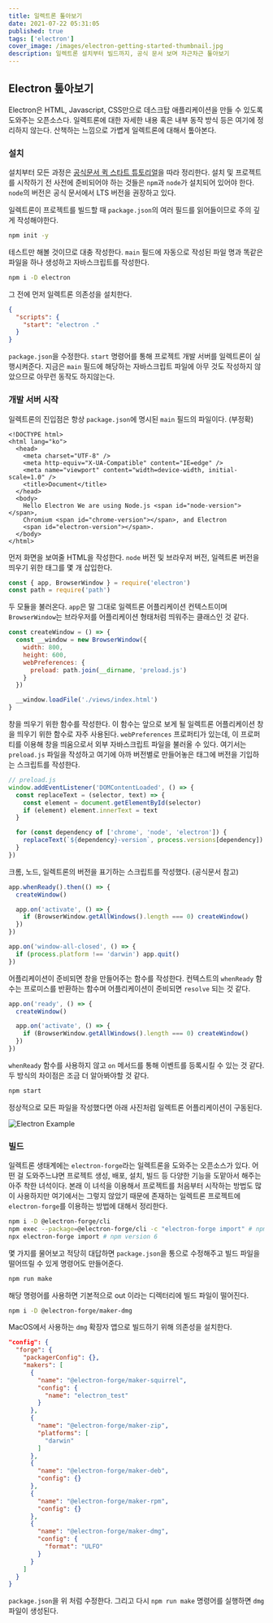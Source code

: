 ```yaml
---
title: 일렉트론 톺아보기
date: 2021-07-22 05:31:05
published: true
tags: ['electron']
cover_image: /images/electron-getting-started-thumbnail.jpg
description: 일렉트론 설치부터 빌드까지, 공식 문서 보며 차근차근 톺아보기
---
```


## Electron 톺아보기

Electron은 HTML, Javascript, CSS만으로 데스크탑 애플리케이션을 만들 수 있도록 도와주는 오픈소스다. 일렉트론에 대한 자세한 내용 혹은 내부 동작 방식 등은 여기에 정리하지 않는다. 산책하는 느낌으로 가볍게 일렉트론에 대해서 톺아본다.

### 설치

설치부터 모든 과정은 [공식문서 퀵 스타트 튜토리얼](https://www.electronjs.org/docs/tutorial/quick-start)을 따라 정리한다. 설치 및 프로젝트를 시작하기 전 사전에 준비되어야 하는 것들은 `npm`과 `node`가 설치되어 있어야 한다. `node`의 버전은 공식 문서에서 LTS 버전을 권장하고 있다.

일렉트론이 프로젝트를 빌드할 때 `package.json`의 여러 필드를 읽어들이므로 주의 깊게 작성해야한다.

```sh
npm init -y
```

테스트만 해볼 것이므로 대충 작성한다. `main` 필드에 자동으로 작성된 파일 명과 똑같은 파일을 하나 생성하고 자바스크립트를 작성한다.

```sh
npm i -D electron
```

그 전에 먼저 일렉트론 의존성을 설치한다.

```json
{
  "scripts": {
    "start": "electron ."
  }
}
```

`package.json`을 수정한다. `start` 명령어를 통해 프로젝트 개발 서버를 일렉트론이 실행시켜준다. 지금은 `main` 필드에 해당하는 자바스크립트 파일에 아무 것도 작성하지 않았으므로 아무런 동작도 하지않는다.

### 개발 서버 시작

일렉트론의 진입점은 항상 `package.json`에 명시된 `main` 필드의 파일이다. (부정확)

```vue
<!DOCTYPE html>
<html lang="ko">
  <head>
    <meta charset="UTF-8" />
    <meta http-equiv="X-UA-Compatible" content="IE=edge" />
    <meta name="viewport" content="width=device-width, initial-scale=1.0" />
    <title>Document</title>
  </head>
  <body>
    Hello Electron We are using Node.js <span id="node-version"></span>,
    Chromium <span id="chrome-version"></span>, and Electron
    <span id="electron-version"></span>.
  </body>
</html>
```

먼저 화면을 보여줄 HTML을 작성한다. `node` 버전 및 브라우저 버전, 일렉트론 버전을 띄우기 위한 태그를 몇 개 삽입한다.

```js
const { app, BrowserWindow } = require('electron')
const path = require('path')
```

두 모듈을 불러온다. `app`은 말 그대로 일렉트론 어플리케이션 컨텍스트이며 `BrowserWindow`는 브라우저를 어플리케이션 형태처럼 띄워주는 클래스인 것 같다.

```js
const createWindow = () => {
  const __window = new BrowserWindow({
    width: 800,
    height: 600,
    webPreferences: {
      preload: path.join(__dirname, 'preload.js')
    }
  })

  __window.loadFile('./views/index.html')
}
```

창을 띄우기 위한 함수를 작성한다. 이 함수는 앞으로 보게 될 일렉트론 어플리케이션 창을 띄우기 위한 함수로 자주 사용된다. `webPreferences` 프로퍼티가 있는데, 이 프로퍼티를 이용해 창을 띄움으로서 외부 자바스크립트 파일을 불러올 수 있다. 여기서는 `preload.js` 파일을 작성하고 여기에 아까 버전별로 만들어놓은 태그에 버전을 기입하는 스크립트를 작성한다.

```js
// preload.js
window.addEventListener('DOMContentLoaded', () => {
  const replaceText = (selector, text) => {
    const element = document.getElementById(selector)
    if (element) element.innerText = text
  }

  for (const dependency of ['chrome', 'node', 'electron']) {
    replaceText(`${dependency}-version`, process.versions[dependency])
  }
})
```

크롬, 노드, 일렉트론의 버전을 표기하는 스크립트를 작성했다. (공식문서 참고)

```js
app.whenReady().then(() => {
  createWindow()

  app.on('activate', () => {
    if (BrowserWindow.getAllWindows().length === 0) createWindow()
  })
})

app.on('window-all-closed', () => {
  if (process.platform !== 'darwin') app.quit()
})
```

어플리케이션이 준비되면 창을 만들어주는 함수를 작성한다. 컨텍스트의 `whenReady` 함수는 프로미스를 반환하는 함수며 어플리케이션이 준비되면 `resolve` 되는 것 같다.

```js
app.on('ready', () => {
  createWindow()

  app.on('activate', () => {
    if (BrowserWindow.getAllWindows().length === 0) createWindow()
  })
})
```

`whenReady` 함수를 사용하지 않고 `on` 메서드를 통해 이벤트를 등록시킬 수 있는 것 같다. 두 방식의 차이점은 조금 더 알아봐야할 것 같다.

```sh
npm start
```

정상적으로 모든 파일을 작성했다면 아래 사진처럼 일렉트론 어플리케이션이 구동된다.

![Electron Example](/images/electron-getting-started-1.png)

### 빌드

일렉트론 생태계에는 `electron-forge`라는 일렉트론을 도와주는 오픈소스가 있다. 어떤 걸 도와주느냐면 프로젝트 생성, 배포, 설치, 빌드 등 다양한 기능을 도맡아서 해주는 아주 착한 녀석이다. 본래 이 녀석을 이용해서 프로젝트를 처음부터 시작하는 방법도 많이 사용하지만 여기에서는 그렇지 않았기 때문에 존재하는 일렉트론 프로젝트에 `electron-forge`를 이용하는 방법에 대해서 정리한다.

```sh
npm i -D @electron-forge/cli
npm exec --package=@electron-forge/cli -c "electron-forge import" # npm version >= 7
npx electron-forge import # npm version 6
```

몇 가지를 물어보고 적당히 대답하면 `package.json`을 통으로 수정해주고 빌드 파일을 떨어뜨릴 수 있게 명령어도 만들어준다.

```sh
npm run make
```

해당 명령어를 사용하면 기본적으로 out 이라는 디렉터리에 빌드 파일이 떨어진다.

```sh
npm i -D @electron-forge/maker-dmg
```

MacOS에서 사용하는 `dmg` 확장자 앱으로 빌드하기 위해 의존성을 설치한다.

```json
"config": {
  "forge": {
    "packagerConfig": {},
    "makers": [
      {
        "name": "@electron-forge/maker-squirrel",
        "config": {
          "name": "electron_test"
        }
      },
      {
        "name": "@electron-forge/maker-zip",
        "platforms": [
          "darwin"
        ]
      },
      {
        "name": "@electron-forge/maker-deb",
        "config": {}
      },
      {
        "name": "@electron-forge/maker-rpm",
        "config": {}
      },
      {
        "name": "@electron-forge/maker-dmg",
        "config": {
          "format": "ULFO"
        }
      }
    ]
  }
}
```

`package.json`을 위 처럼 수정한다. 그리고 다시 `npm run make` 명령어를 실행하면 `dmg` 파일이 생성된다.
